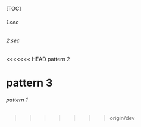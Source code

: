 [TOC]

###### 1.sec

###### 2.sec

<<<<<<< HEAD
pattern 2

pattern 3
=======
###### pattern 1
>>>>>>> origin/dev
